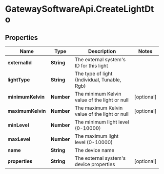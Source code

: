 # GatewaySoftwareApi.CreateLightDto

## Properties
Name | Type | Description | Notes
------------ | ------------- | ------------- | -------------
**externalId** | **String** | The external system&#39;s ID for this light | 
**lightType** | **String** | The type of light (Individual, Tunable, Rgb) | 
**minimumKelvin** | **Number** | The minimum Kelvin value of the light or null | [optional] 
**maximumKelvin** | **Number** | The maximum Kelvin value of the light or null | [optional] 
**minLevel** | **Number** | The minimum light level (0-10000) | 
**maxLevel** | **Number** | The maximum light level (0-10000) | 
**name** | **String** | The device name | 
**properties** | **String** | The external system&#39;s device properties | [optional] 


